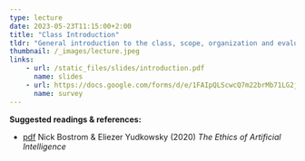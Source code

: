 ```yaml
---
type: lecture
date: 2023-05-23T11:15:00+2:00
title: "Class Introduction"
tldr: "General introduction to the class, scope, organization and evaluation."
thumbnail: /_images/lecture.jpeg
links: 
    - url: /static_files/slides/introduction.pdf
      name: slides
    - url: https://docs.google.com/forms/d/e/1FAIpQLScwcQ7m22brMb71LG2jsYh8h8gL-qRuvdnQzNb_Bz9UiCn8ag/viewform?usp=sf_link
      name: survey
---
```

**Suggested readings & references:**
- [pdf](https://intelligence.org/files/EthicsofAI.pdf) Nick Bostrom &
Eliezer Yudkowsky (2020)  _The Ethics of Artificial Intelligence_

